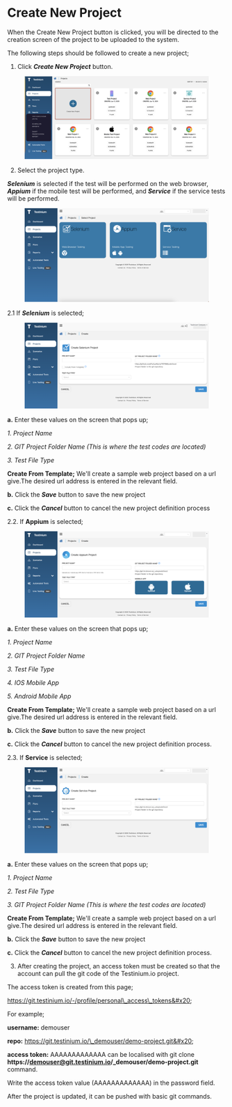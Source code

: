# Create New Project

When the Create New Project button is clicked, you will be directed to the creation screen of the project to be uploaded to the system.

The following steps should be followed to create a new project;

1. Click  _**Create New Project**_ button.

<figure><img src="../../.gitbook/assets/Create project.png" alt=""><figcaption></figcaption></figure>

2. Select the project type.

_**Selenium**_ is selected if the test will be performed on the web browser, _**Appium**_ if the mobile test will be performed, and _**Service**_ if the service tests will be performed.

<figure><img src="../../.gitbook/assets/Screenshot 2025-01-28 at 12.16.06.png" alt=""><figcaption></figcaption></figure>

&#x20;2.1  If _**Selenium**_ is selected;

<figure><img src="../../.gitbook/assets/Screenshot 2025-01-28 at 12.19.42.png" alt=""><figcaption></figcaption></figure>

**a.** Enter these values on the screen that pops up;

&#x20;   _1. Project Name_

&#x20;   _2. GIT Project Folder Name (This is where the test codes are located)_

&#x20;   _3. Test File Type_

**Create From Template;** We'll create a sample web project based on a url give.The desired url     address is entered in the relevant field.

**b.** Click the _**Save**_ button to save the new project

**c.** Click the _**Cancel**_ button to cancel the new project definition process



2.2. If  **Appium** is selected;

<figure><img src="../../.gitbook/assets/Screenshot 2025-01-28 at 12.38.16.png" alt=""><figcaption></figcaption></figure>

**a.** Enter these values on the screen that pops up;

&#x20;    _1. Project Name_

&#x20;    _2. GIT Project Folder Name_

&#x20;    _3. Test File Type_

&#x20;    _4. IOS Mobile App_

&#x20;    _5. Android Mobile App_

**Create From Template;** We'll create a sample web project based on a url give.The desired url     address is entered in the relevant field.

**b.** Click the _**Save**_ button to save the new project

**c.** Click the _**Cancel**_ button to cancel the new project definition process.



2.3. If **Service** is selected;

<figure><img src="../../.gitbook/assets/Screenshot 2025-01-28 at 12.45.06.png" alt=""><figcaption></figcaption></figure>

**a.** Enter these values on the screen that pops up;

&#x20;     _1. Project Name_

&#x20;    _2. Test File Type_

&#x20;   _3. GIT Project Folder Name (This is where the test codes are located)_

**Create From Template;** We'll create a sample web project based on a url give.The desired url address is entered in the relevant field.

**b.** Click the _**Save**_ button to save the new project

**c.** Click the _**Cancel**_ button to cancel the new project definition process.



3. After creating the project, an access token must be created so that the account can pull the git code of the Testinium.io project.&#x20;

&#x20;    The access token is created from this page;&#x20;

&#x20;    https://git.testinium.io/-/profile/personal\_access\_tokens&#x20;

&#x20;    For example;

&#x20;    **username:** demouser&#x20;

&#x20;    **repo:** https://git.testinium.io/\_demouser/demo-project.git&#x20;

&#x20;    **access token:** AAAAAAAAAAAAA  can be localised with git clone **https://demouser@git.testinium.io/\_demouser/demo-project.git** command.&#x20;

&#x20;  Write the access token value (AAAAAAAAAAAAA) in the password field.&#x20;

&#x20;  After the project is updated, it can be pushed with basic git commands.&#x20;
